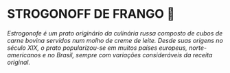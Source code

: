 # STROGONOFF DE FRANGO :chicken:

###### Estrogonofe é um prato originário da culinária russa composto de cubos de carne bovina servidos num molho de creme de leite. Desde suas origens no século XIX, o prato popularizou-se em muitos países europeus, norte-americanos e no Brasil, sempre com variações consideráveis da receita original.





